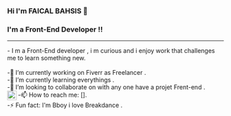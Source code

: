 ### Hi I'm FAICAL BAHSIS 👋

### I'm a Front-End Developer !!

<hr>
- I m a Front-End developer , i m curious and i enjoy work that challenges me to learn something new.
<br/><br/>
-🔭 I’m currently working on  Fiverr as Freelancer .<br/>
-🌱 I’m currently learning everythings .<br/>
-👯 I’m looking to collaborate on with any one have a projet Frent-end .<br/>
-📫 How to reach me: [<img align="left" alt="Twitter" width="22px" src="https://cdn.jsdelivr.net/npm/simple-icons@v3/icons/twitter.svg" />].<br/>
-⚡ Fun fact: I'm Bboy i love Breakdance .<br/>


